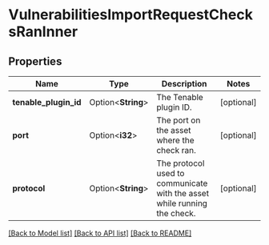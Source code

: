# VulnerabilitiesImportRequestChecksRanInner

## Properties

Name | Type | Description | Notes
------------ | ------------- | ------------- | -------------
**tenable_plugin_id** | Option<**String**> | The Tenable plugin ID. | [optional]
**port** | Option<**i32**> | The port on the asset where the check ran. | [optional]
**protocol** | Option<**String**> | The protocol used to communicate with the asset while running the check. | [optional]

[[Back to Model list]](../README.md#documentation-for-models) [[Back to API list]](../README.md#documentation-for-api-endpoints) [[Back to README]](../README.md)


